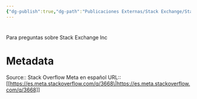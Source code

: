 ```yaml
---
{"dg-publish":true,"dg-path":"Publicaciones Externas/Stack Exchange/Stack Overflow en español/Stack Overflow en español Meta/es.meta.stackoverflow.com-3668.md","permalink":"/publicaciones-externas/stack-exchange/stack-overflow-en-espanol/stack-overflow-en-espanol-meta/es-meta-stackoverflow-com-3668/","hide":true,"noteIcon":"\"0\"","created":"2024-04-03T12:49:10.764-06:00","updated":"2024-04-05T16:44:03.746-06:00"}
---
```


# 

Para preguntas sobre Stack Exchange Inc

# Metadata
Source:: Stack Overflow Meta en español
URL:: [[https://es.meta.stackoverflow.com/q/3668\|https://es.meta.stackoverflow.com/q/3668]]


